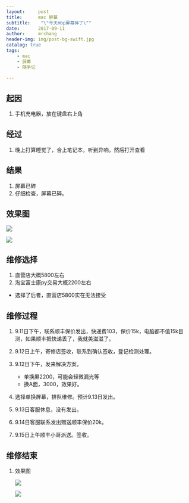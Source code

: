 ```yaml
---
layout:     post
title:      mac 屏幕
subtitle:    "\"今天mbp屏幕碎了\""
date:       2017-09-11
author:     mrchang
header-img: img/post-bg-swift.jpg
catalog: true
tags:
    - mac
    - 屏幕
    - 随手记
   
---
```


## 起因
1. 手机充电器，放在键盘右上角

## 经过
1. 晚上打算睡觉了，合上笔记本，听到异响，然后打开查看

## 结果
1. 屏幕已碎
2. 仔细检查，屏幕已碎。

## 效果图

![](http://ovwa7dn9w.bkt.clouddn.com/17-9-11/36535886.jpg)


![](http://ovwa7dn9w.bkt.clouddn.com/17-9-11/94401256.jpg)

## 维修选择

1. 直营店大概5800左右
2. 淘宝富士康py交易大概2200左右

 * 选择了后者，直营店5800实在无法接受

## 维修过程

1. 9.11日下午，联系顺丰保价发出，快递费103，保价15k，电脑都不值15k目测，如果顺丰把快递丢了，我就美滋滋了。

2. 9.12日上午，寄修店签收，联系到确认签收，登记检测处理。

3. 9.12日下午，发来解决方案，
    * 单换屏2200，可能会轻微漏光等
    * 换A面，3000，效果好。

4. 选择单换屏幕，排队维修。预计9.13日发出。

5. 9.13日客服休息，没有发出。

6. 9.14日客服联系发出赠送顺丰保价20k。

7. 9.15日上午顺丰小哥派送。签收。

## 维修结束

1. 效果图

    ![](http://ovwa7dn9w.bkt.clouddn.com/17-9-15/81113679.jpg)
    
    ![](http://ovwa7dn9w.bkt.clouddn.com/17-9-15/89144747.jpg)


